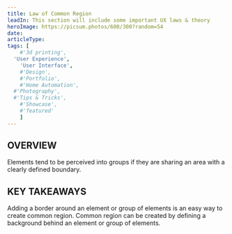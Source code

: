 ```yaml
---
title: Law of Common Region
leadIn: This section will include some important UX laws & theory
heroImage: https://picsum.photos/600/300?random=54
date:
articleType:
tags: [
	#'3d printing',
  'User Experience',
	'User Interface',
	#'Design',
	#'Portfolio',
	#'Home Automation',
  #'Photography',
  #'Tips & Tricks',
	#'Showcase',
	#'featured'
	]
---
```


## OVERVIEW

Elements tend to be perceived into groups if they are sharing an area with a clearly defined boundary.

## KEY TAKEAWAYS


Adding a border around an element or group of elements is an easy way to create common region. Common region can be created by defining a background behind an element or group of elements.

